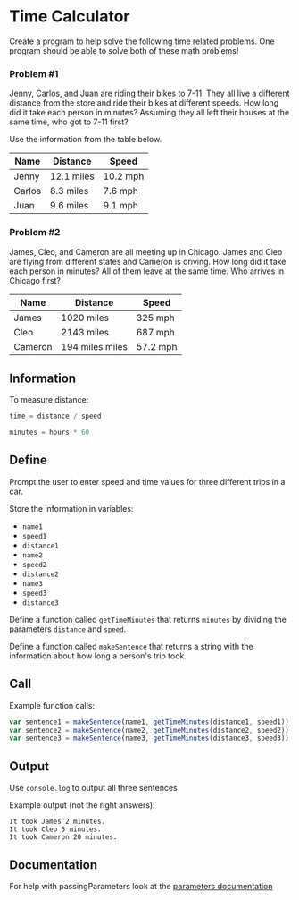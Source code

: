 # Time Calculator

Create a program to help solve the following time related problems. One program
should be able to solve both of these math problems!

### Problem #1

Jenny, Carlos, and Juan are riding their bikes to 7-11. They all live a different
distance from the store and ride their bikes at different speeds. How long did it take each person in minutes? Assuming they all left their houses at the same time, who got to 7-11 first?

Use the information from the table below.

Name | Distance | Speed
---|----|----
Jenny | 12.1 miles | 10.2 mph
Carlos | 8.3 miles | 7.6 mph
Juan | 9.6 miles | 9.1 mph


### Problem #2

James, Cleo, and Cameron are all meeting up in Chicago. James and Cleo are flying from different states and Cameron is driving. How long did it take each person in minutes? All of them leave at the same time. Who arrives in Chicago first?

Name | Distance | Speed
---|----|----
James | 1020 miles | 325 mph
Cleo | 2143 miles | 687 mph
Cameron | 194 miles miles | 57.2 mph

## Information

To measure distance:

```js
time = distance / speed
```
```js
minutes = hours * 60
```
## Define

Prompt the user to enter speed and time values for three different trips in a car.

Store the information in variables:

  - `name1`
  - `speed1`
  - `distance1`
  - `name2`
  - `speed2`
  - `distance2`
  - `name3`
  - `speed3`
  - `distance3`

Define a function called `getTimeMinutes` that returns `minutes` by dividing the parameters `distance` and `speed`.

Define a function called `makeSentence` that returns a string with the information about how long a person's trip took.

## Call
Example function calls:
```js
var sentence1 = makeSentence(name1, getTimeMinutes(distance1, speed1))
var sentence2 = makeSentence(name2, getTimeMinutes(distance2, speed2))
var sentence3 = makeSentence(name3, getTimeMinutes(distance3, speed3))
```
## Output
Use `console.log` to output all three sentences

Example output (not the right answers):
```
It took James 2 minutes.
It took Cleo 5 minutes.
It took Cameron 20 minutes.
```

## Documentation
For help with passingParameters look at the [parameters documentation](https://github.com/danleavitt0/codecamp-examples/blob/master/passingParameters/README.md)
